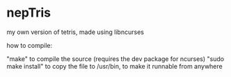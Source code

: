 # nepTris

my own version of tetris, made using libncurses

how to compile:

"make" to compile the source (requires the dev package for ncurses)
"sudo make install" to copy the file to /usr/bin, to make it runnable from anywhere

